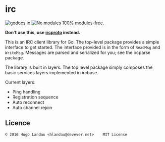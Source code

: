 # irc

[![godocs.io](https://godocs.io/github.com/hlandau/irc?status.svg)](https://godocs.io/github.com/hlandau/irc) [![No modules](https://www.devever.net/~hl/f/no-modules2.svg) 100% modules-free.](https://www.devever.net/~hl/gomod)

**Don't use this, use [ircproto](https://github.com/hlandau/ircproto) instead.**

This is an IRC client library for Go. The top-level package provides a simple
interface to get started. The interface provided is in the form of `ReadMsg`
and `WriteMsg`. Messages are parsed and serialized for you; see the ircparse
package.

The library is built in layers. The top level package simply composes the basic
services layers implemented in ircbase.

Current layers:

  - Ping handling
  - Registration sequence
  - Auto reconnect
  - Auto channel rejoin

## Licence

    © 2016 Hugo Landau <hlandau@devever.net>    MIT License

